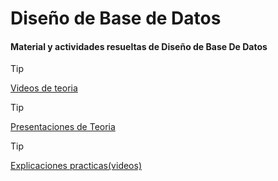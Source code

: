 # Diseño de Base de Datos
#### Material y actividades resueltas de Diseño de Base De Datos

> [!TIP]
> [Videos de teoria](https://www.youtube.com/playlist?list=PLgjP77yaDcE-t44Lfz5bGlSzHf63Od5uF)

> [!TIP]
> [Presentaciones de Teoria](https://drive.google.com/drive/mobile/folders/1_HfE-FjhlwMInBQoSAdSqrKD944sVSvj?usp=sharing)

> [!TIP]
> [Explicaciones practicas(videos)](https://drive.google.com/drive/mobile/folders/1g1bf1qewCKMTaXkAwk8eooq1tGH4CVuN)
